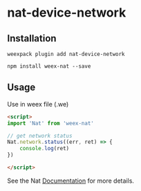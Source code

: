 # nat-device-network

## Installation
```
weexpack plugin add nat-device-network
```

```
npm install weex-nat --save
```

## Usage

Use in weex file (.we)

```html
<script>
import 'Nat' from 'weex-nat'

// get network status
Nat.network.status((err, ret) => {
    console.log(ret)
})

</script>
```

See the Nat [Documentation](http://natjs.com/) for more details.
